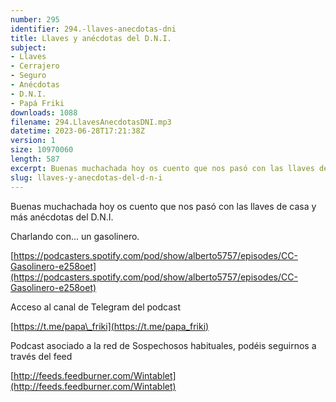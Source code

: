 ```yaml
---
number: 295
identifier: 294.-llaves-anecdotas-dni
title: Llaves y anécdotas del D.N.I.
subject:
- Llaves
- Cerrajero
- Seguro
- Anécdotas
- D.N.I.
- Papá Friki
downloads: 1088
filename: 294.LlavesAnecdotasDNI.mp3
datetime: 2023-06-28T17:21:38Z
version: 1
size: 10970060
length: 587
excerpt: Buenas muchachada hoy os cuento que nos pasó con las llaves de casa y más anécdotas del D.N.I.
slug: llaves-y-anecdotas-del-d-n-i
---
```

Buenas muchachada hoy os cuento que nos pasó con las llaves de casa y más anécdotas del D.N.I.

Charlando con... un gasolinero.

[https://podcasters.spotify.com/pod/show/alberto5757/episodes/CC-Gasolinero-e258oet](https://podcasters.spotify.com/pod/show/alberto5757/episodes/CC-Gasolinero-e258oet)

Acceso al canal de Telegram del podcast

[https://t.me/papa\_friki](https://t.me/papa_friki)

Podcast asociado a la red de Sospechosos habituales, podéis seguirnos a través del feed

[http://feeds.feedburner.com/Wintablet](http://feeds.feedburner.com/Wintablet)